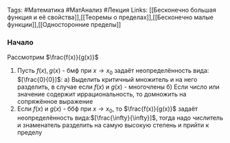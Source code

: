 Tags: #Математика #МатАнализ #Лекция 
Links: [[Бесконечно большая функция и её свойства]],[[Теоремы о пределах]],[[Бесконечно малые функции]],[[Односторонние пределы]]
### Начало
Рассмотрим $\frac{f(x)}{g(x)}$ 
1) Пусть $f(x),g(x)$ - бмф при $x\to x_{0}$ задаёт неопределённость вида: $[\frac{0}{0}]$:
	а) Выделить критичный множитель и на него разделить, в случае если $f(x)$ и $g(x)$ - многочлены
	б) Если число или значение содержит иррациональность, то домножить на сопряжённое выражение
2) Если $f(x)$ и $g(x)$ - ббф при $x\to x_{0}$, то $\frac{f(x)}{g(x)}$ задаёт неопределённость вида:$[\frac{\infty}{\infty}]$, тогда надо числитель и знаменатель разделить на самую высокую степень и прийти к пределу